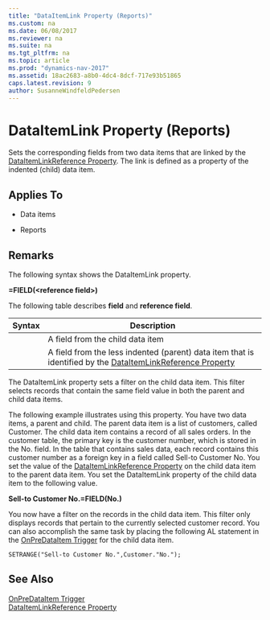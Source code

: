 ```yaml
---
title: "DataItemLink Property (Reports)"
ms.custom: na
ms.date: 06/08/2017
ms.reviewer: na
ms.suite: na
ms.tgt_pltfrm: na
ms.topic: article
ms.prod: "dynamics-nav-2017"
ms.assetid: 18ac2683-a8b0-4dc4-8dcf-717e93b51865
caps.latest.revision: 9
author: SusanneWindfeldPedersen
---
```


# DataItemLink Property (Reports)
Sets the corresponding fields from two data items that are linked by the [DataItemLinkReference Property](devenv-dataitemlink-reference-property.md). The link is defined as a property of the indented (child) data item.  
  
## Applies To  
  
-   Data items  
  
-   Reports  
  
## Remarks  
 The following syntax shows the DataItemLink property.  
  
 **<field>=FIELD\(\<reference field>)**  
  
 The following table describes **field** and **reference field**.  
  
|Syntax|Description|  
|------------|-----------------|  
|<field>|A field from the child data item|  
|<reference field>|A field from the less indented (parent) data item that is identified by the [DataItemLinkReference Property](devenv-dataitemlink-reference-property.md)|  
  
 The DataItemLink property sets a filter on the child data item. This filter selects records that contain the same field value in both the parent and child data items. 
  
 The following example illustrates using this property. You have two data items, a parent and child. The parent data item is a list of customers, called Customer. The child data item contains a record of all sales orders. In the customer table, the primary key is the customer number, which is stored in the No. field. In the table that contains sales data, each record contains this customer number as a foreign key in a field called Sell-to Customer No. You set the value of the [DataItemLinkReference Property](devenv-dataitemlink-reference-property.md) on the child data item to the parent data item. You set the DataItemLink property of the child data item to the following value.  
  
 **Sell-to Customer No.=FIELD(No.)**  
  
 You now have a filter on the records in the child data item. This filter only displays records that pertain to the currently selected customer record. You can also accomplish the same task by placing the following AL statement in the [OnPreDataItem Trigger](../triggers/devenv-onpredataitem-trigger.md) for the child data item.  
  
```  
SETRANGE("Sell-to Customer No.",Customer."No.");  
```  
  
## See Also  
 [OnPreDataItem Trigger](../triggers/devenv-onpredataitem-trigger.md)   
 [DataItemLinkReference Property](devenv-dataitemlink-reference-property.md)